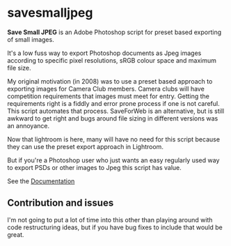 # savesmalljpeg

**Save Small JPEG** is an Adobe Photoshop script for preset based exporting of small images.

It's a low fuss way to export Photoshop documents as Jpeg images according to specific pixel resolutions, sRGB colour space and maximum file size.

My original motivation (in 2008) was to use a preset based approach to exporting images for Camera Club members. Camera clubs will have competition requirements that images must meet for entry. Getting the requirements right is a fiddly and error prone process if one is not careful. This script automates that process.  SaveForWeb is an alternative, but is still awkward to get right and bugs around file sizing in different versions was an annoyance.

Now that lightroom is here, many will have no need for this script because they can use the preset export approach in Lightroom.

But if you're a Photoshop user who just wants an easy regularly used way to export PSDs or other images to Jpeg this script has value.

See the [Documentation](https://codebybrett.github.io/savesmalljpeg/)

## Contribution and issues

I'm not going to put a lot of time into this other than playing around with code restructuring ideas, but if you have bug fixes to include that would be great.
